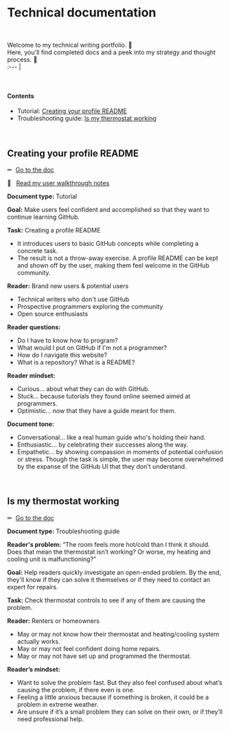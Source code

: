 # Technical documentation

<br />

Welcome to my technical writing portfolio. 👋	 <br> Here, you'll find completed docs and a peek into my strategy and thought process. 🧠  
:--- | 

<br />

#### Contents
- Tutorial: [Creating your profile README](#creating-your-profile-readme)
- Troubleshooting guide: [Is my thermostat working](#is-my-thermostat-working)

<br />

## Creating your profile README

✏&nbsp; [Go to the doc](/creating-your-profile-readme.md)

🧠 &nbsp; [Read my user walkthrough notes](/my-walkthrough-notes.md/#tutorial-creating-your-profile-readme)

**Document type:** Tutorial

**Goal:** Make users feel confident and accomplished so that they want to continue learning GitHub.

**Task:** Creating a profile README

   * It introduces users to basic GitHub concepts while completing a concrete task. 
   * The result is not a throw-away exercise. A profile README can be kept and shown off by the user, making them feel welcome in the GitHub community.

**Reader:** Brand new users & potential users
     
   * Technical writers who don't use GitHub
   * Prospective programmers exploring the community
   * Open source enthusiasts
   
**Reader questions:**

   * Do I have to know how to program? 
   * What would I put on GitHub if I'm not a programmer?
   * How do I navigate this website?
   * What is a repository? What is a README?
   
**Reader mindset:**

   * Curious... about what they can do with GitHub. 
   * Stuck... because tutorials they found online seemed aimed at programmers.
   * Optimistic... now that they have a guide meant for them.

**Document tone:**
  
   * Conversational... like a real human guide who's holding their hand.
   * Enthusiastic... by celebrating their successes along the way.
   * Empathetic... by showing compassion in moments of potential confusion or stress. Though the task is simple, the user may become overwhelmed by the expanse of the GitHub UI that they don't understand.

<br>

## Is my thermostat working

✏&nbsp; [Go to the doc](/is-my-thermostat-working.md)

**Document type:** Troubleshooting guide

**Reader's problem:** “The room feels more hot/cold than I think it should. Does that mean the thermostat isn’t working? Or worse, my heating and cooling unit is malfunctioning?”

**Goal:** Help readers quickly investigate an open-ended problem. By the end, they'll know if they can solve it themselves or if they need to contact an expert for repairs. 

**Task:** Check thermostat controls to see if any of them are causing the problem.

**Reader:** Renters or homeowners

   * May or may not know how their thermostat and heating/cooling system actually works.
   * May or may not feel confident doing home repairs.
   * May or may not have set up and programmed the thermostat. 

**Reader’s mindset:**
  * Want to solve the problem fast. But they also feel confused about what’s
causing the problem, if there even is one.
  * Feeling a little anxious because if something is broken, it could be a problem
in extreme weather.
  * Are unsure if it’s a small problem they can solve on their own, or if they’ll
need professional help.
